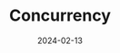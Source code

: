 ---
# ===== Title, summary, and position in the left sidebar =====
linktitle:  # Title shown in the left sidebar menu
summary: "Concurrency in Python." # Summary of this post
weight: 1700
# ============================================================

# ========== Basic metadata ==========
title: Concurrency
date: 2024-02-13
draft: false
type: book # page type
authors:
  - admin
tags:
  - Python
  - Concurrency
categories:
  - Coding
toc: true # Show table of contents
# ====================================

# ========== Advanced metadata =========
profile: false  # Show author profile?
reading_time: true # Show estimated reading time?
share: true  # Show social sharing links?
featured: true
comments: true  # Show comments?
disable_comment: false
commentable: true  # Allow visitors to comment? Supported by the Page, Post, and Book content types.
editable: false  # Allow visitors to edit the page? Supported by the Page, Post, and Book content types.

# Optional header image (relative to `assets/media/` folder).
header:
  caption: 
  image:  
---